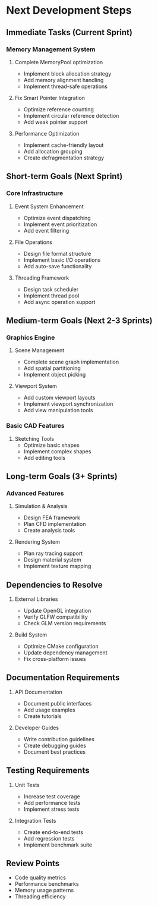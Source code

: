 # Next Development Steps

## Immediate Tasks (Current Sprint)

### Memory Management System
1. Complete MemoryPool optimization
   - Implement block allocation strategy
   - Add memory alignment handling
   - Implement thread-safe operations
   
2. Fix Smart Pointer Integration
   - Optimize reference counting
   - Implement circular reference detection
   - Add weak pointer support

3. Performance Optimization
   - Implement cache-friendly layout
   - Add allocation grouping
   - Create defragmentation strategy

## Short-term Goals (Next Sprint)

### Core Infrastructure
1. Event System Enhancement
   - Optimize event dispatching
   - Implement event prioritization
   - Add event filtering

2. File Operations
   - Design file format structure
   - Implement basic I/O operations
   - Add auto-save functionality

3. Threading Framework
   - Design task scheduler
   - Implement thread pool
   - Add async operation support

## Medium-term Goals (Next 2-3 Sprints)

### Graphics Engine
1. Scene Management
   - Complete scene graph implementation
   - Add spatial partitioning
   - Implement object picking

2. Viewport System
   - Add custom viewport layouts
   - Implement viewport synchronization
   - Add view manipulation tools

### Basic CAD Features
1. Sketching Tools
   - Optimize basic shapes
   - Implement complex shapes
   - Add editing tools

## Long-term Goals (3+ Sprints)

### Advanced Features
1. Simulation & Analysis
   - Design FEA framework
   - Plan CFD implementation
   - Create analysis tools

2. Rendering System
   - Plan ray tracing support
   - Design material system
   - Implement texture mapping

## Dependencies to Resolve
1. External Libraries
   - Update OpenGL integration
   - Verify GLFW compatibility
   - Check GLM version requirements

2. Build System
   - Optimize CMake configuration
   - Update dependency management
   - Fix cross-platform issues

## Documentation Requirements
1. API Documentation
   - Document public interfaces
   - Add usage examples
   - Create tutorials

2. Developer Guides
   - Write contribution guidelines
   - Create debugging guides
   - Document best practices

## Testing Requirements
1. Unit Tests
   - Increase test coverage
   - Add performance tests
   - Implement stress tests

2. Integration Tests
   - Create end-to-end tests
   - Add regression tests
   - Implement benchmark suite

## Review Points
- Code quality metrics
- Performance benchmarks
- Memory usage patterns
- Threading efficiency
